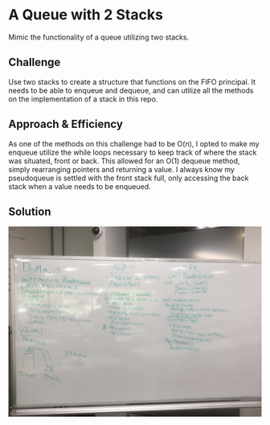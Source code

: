 # A Queue with 2 Stacks

Mimic the functionality of a queue utilizing two stacks.

## Challenge

Use two stacks to create a structure that functions on the FIFO principal. It needs to be able to enqueue and dequeue, and can utilize all the methods on the implementation of a stack in this repo.

## Approach & Efficiency

As one of the methods on this challenge had to be O(n), I opted to make my enqueue utilize the while loops necessary to keep track of where the stack was situated, front or back. This allowed for an O(1) dequeue method, simply rearranging pointers and returning a value. I always know my pseudoqueue is settled with the front stack full, only accessing the back stack when a value needs to be enqueued.

## Solution

![pseudoqueue](../../assets/psuedoque.jpeg)
